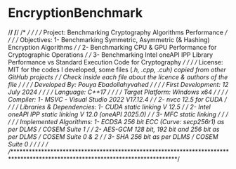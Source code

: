 # EncryptionBenchmark
/**********************************************************************************************************************************/
/**********************************************************************************************************************************/
/*                                                                                                                                */
/*                                                                                                                                */
/*     Project:                  Benchmarking Cryptography Algorithms Performance                                                 */
/*                                                                                                                                */
/*     Objectives:               1- Benchmarking Symmetric, Asymmetric (& Hashing) Encryption Algorithms                          */
/*                               2- Benchmarking CPU & GPU Performance for Cryptographic Operations                               */
/*                               3- Benchmarking Intel oneAPI IPP Library Performance vs Standard Execution Code for Cryptography */
/*                                                                                                                                */
/*     License:                  MIT for the codes I developed, some files (*.h, *.cpp, *.cuh) copied from other GitHub projects  */
/*                                                              Check inside each file about the licence & authors of the file    */
/*                                                                                                                                */
/*     Developed By:              Pouya Ebadollahyvahed                                                                           */
/*                                                                                                                                */
/*     First Development:         12 July 2024                                                                                    */
/*                                                                                                                                */
/*     Language:                  C++17                                                                                           */
/*                                                                                                                                */
/*     Target Platform:           Windows x64                                                                                     */
/*                                                                                                                                */
/*     Compiler:                  1- MSVC - Visual Studio 2022 V17.12.4                                                           */
/*                                2- nvcc 12.5 for CUDA                                                                           */
/*                                                                                                                                */
/*     Libraries & Dependencies:  1- CUDA                static linking    V 12.5                                                 */
/*                                2- Intel oneAPI IPP    static linking    V 12.0 (oneAPI 2025.0)                                 */
/*                                3- MFC                 static linking                                                           */
/*                                                                                                                                */
/*                                                                                                                                */
/*     Implemented Algorithms:    1- ECDSA    256 bit  ECC (Curve: secp256r1)  as per DLMS / COSEM Suite 1                        */
/*                                2- AES-GCM  128 bit, 192 bit and 256 bit     as per DLMS / COSEM Suite 0 & 2                    */
/*                                3- SHA      256 bit                          as per DLMS / COSEM Suite 0                        */
/*                                                                                                                                */
/*                                                                                                                                */
/**********************************************************************************************************************************/
